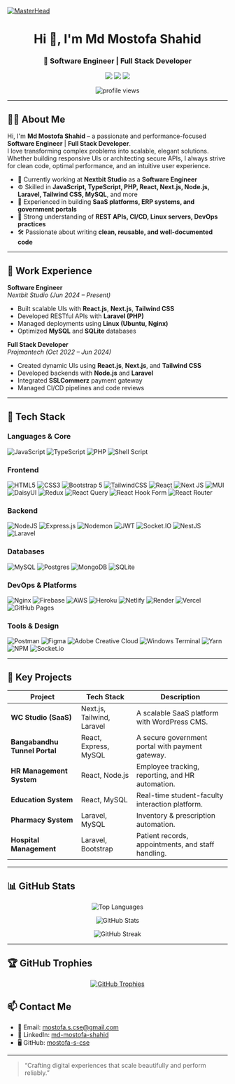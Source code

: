 [![MasterHead](https://firebasestorage.googleapis.com/v0/b/flexi-coding.appspot.com/o/dempgi7-520f8d5f-63d4-4453-8822-dbc149ae27f8.gif?alt=media&token=91c0c7b2-93c3-4029-b011-1a8703c5730d)](https://mostofa-s-cse.io)

<h1 align="center">Hi 👋, I'm Md Mostofa Shahid</h1>
<h3 align="center">🚀 Software Engineer | Full Stack Developer</h3>

<p align="center">
  <a href="mailto:mostofa.s.cse@gmail.com"><img src="https://img.shields.io/badge/email-D14836?style=for-the-badge&logo=gmail&logoColor=white" /></a>
  <a href="https://www.linkedin.com/in/md-mostofa-shahid/"><img src="https://img.shields.io/badge/linkedin-0077B5.svg?style=for-the-badge&logo=linkedin&logoColor=white" /></a>
  <a href="https://github.com/mostofa-s-cse"><img src="https://img.shields.io/github/followers/mostofa-s-cse?style=for-the-badge" /></a>
</p>

<p align="center">
  <img src="https://komarev.com/ghpvc/?username=mostofa-s-cse&label=Profile%20views&color=0e75b6&style=flat" alt="profile views" />
</p>

---

## 🧑‍💻 About Me

Hi, I'm **Md Mostofa Shahid** – a passionate and performance-focused **Software Engineer** | **Full Stack Developer**.  
I love transforming complex problems into scalable, elegant solutions. Whether building responsive UIs or architecting secure APIs, I always strive for clean code, optimal performance, and an intuitive user experience.

- 💼 Currently working at **Nextbit Studio** as a **Software Engineer**
- ⚙️ Skilled in **JavaScript, TypeScript, PHP, React, Next.js, Node.js, Laravel, Tailwind CSS, MySQL**, and more
- 🚀 Experienced in building **SaaS platforms, ERP systems, and government portals**
- 🧠 Strong understanding of **REST APIs, CI/CD, Linux servers, DevOps practices**
- 🛠️ Passionate about writing **clean, reusable, and well-documented code**

---

## 💼 Work Experience

**Software Engineer**  
*Nextbit Studio (Jun 2024 – Present)*  
- Built scalable UIs with **React.js**, **Next.js**, **Tailwind CSS**  
- Developed RESTful APIs with **Laravel (PHP)**  
- Managed deployments using **Linux (Ubuntu, Nginx)**  
- Optimized **MySQL** and **SQLite** databases

**Full Stack Developer**  
*Projmantech (Oct 2022 – Jun 2024)*  
- Created dynamic UIs using **React.js**, **Next.js**, and **Tailwind CSS**  
- Developed backends with **Node.js** and **Laravel**  
- Integrated **SSLCommerz** payment gateway  
- Managed CI/CD pipelines and code reviews

---

## 🚀 Tech Stack

### Languages & Core
![JavaScript](https://img.shields.io/badge/javascript-%23323330.svg?style=for-the-badge&logo=javascript&logoColor=%23F7DF1E)
![TypeScript](https://img.shields.io/badge/typescript-%23007ACC.svg?style=for-the-badge&logo=typescript&logoColor=white)
![PHP](https://img.shields.io/badge/PHP-777BB4?logo=php&logoColor=white)
![Shell Script](https://img.shields.io/badge/shell_script-%23121011.svg?style=for-the-badge&logo=gnu-bash&logoColor=white)

### Frontend
![HTML5](https://img.shields.io/badge/html5-%23E34F26.svg?style=for-the-badge&logo=html5&logoColor=white)
![CSS3](https://img.shields.io/badge/css3-%231572B6.svg?style=for-the-badge&logo=css3&logoColor=white)
![Bootstrap 5](https://img.shields.io/badge/Bootstrap%205-%238511FA.svg?style=for-the-badge&logo=bootstrap&logoColor=white)
![TailwindCSS](https://img.shields.io/badge/tailwindcss-%2338B2AC.svg?style=for-the-badge&logo=tailwind-css&logoColor=white)
![React](https://img.shields.io/badge/react-%2320232a.svg?style=for-the-badge&logo=react&logoColor=%2361DAFB)
![Next JS](https://img.shields.io/badge/Next-black?style=for-the-badge&logo=next.js&logoColor=white)
![MUI](https://img.shields.io/badge/MUI-%230081CB.svg?style=for-the-badge&logo=mui&logoColor=white)
![DaisyUI](https://img.shields.io/badge/daisyui-5A0EF8?style=for-the-badge&logo=daisyui&logoColor=white)
![Redux](https://img.shields.io/badge/redux-%23593d88.svg?style=for-the-badge&logo=redux&logoColor=white)
![React Query](https://img.shields.io/badge/-React%20Query-FF4154?style=for-the-badge&logo=react%20query&logoColor=white)
![React Hook Form](https://img.shields.io/badge/React%20Hook%20Form-%23EC5990.svg?style=for-the-badge&logo=reacthookform&logoColor=white)
![React Router](https://img.shields.io/badge/React_Router-CA4245?style=for-the-badge&logo=react-router&logoColor=white)

### Backend
![NodeJS](https://img.shields.io/badge/node.js-6DA55F?style=for-the-badge&logo=node.js&logoColor=white)
![Express.js](https://img.shields.io/badge/express.js-%23404d59.svg?style=for-the-badge&logo=express&logoColor=%2361DAFB)
![Nodemon](https://img.shields.io/badge/NODEMON-%23323330.svg?style=for-the-badge&logo=nodemon&logoColor=%BBDEAD)
![JWT](https://img.shields.io/badge/JWT-black?style=for-the-badge&logo=JSON%20web%20tokens)
![Socket.IO](https://img.shields.io/badge/Socket.IO-010101?style=for-the-badge&logo=socket.io&logoColor=white)
![NestJS](https://img.shields.io/badge/NestJS-E0234E?style=for-the-badge&logo=nestjs&logoColor=white)
![Laravel](https://img.shields.io/badge/Laravel-v10-FF2D20?style=for-the-badge&logo=laravel&logoColor=white)


### Databases
![MySQL](https://img.shields.io/badge/mysql-%2300000f.svg?style=for-the-badge&logo=mysql&logoColor=white)
![Postgres](https://img.shields.io/badge/postgres-%23316192.svg?style=for-the-badge&logo=postgresql&logoColor=white)
![MongoDB](https://img.shields.io/badge/MongoDB-%234ea94b.svg?style=for-the-badge&logo=mongodb&logoColor=white)
![SQLite](https://img.shields.io/badge/sqlite-%2307405e.svg?style=for-the-badge&logo=sqlite&logoColor=white)

### DevOps & Platforms
![Nginx](https://img.shields.io/badge/nginx-%23009639.svg?style=for-the-badge&logo=nginx&logoColor=white)
![Firebase](https://img.shields.io/badge/firebase-%23039BE5.svg?style=for-the-badge&logo=firebase)
![AWS](https://img.shields.io/badge/AWS-%23FF9900.svg?style=for-the-badge&logo=amazon-aws&logoColor=white)
![Heroku](https://img.shields.io/badge/heroku-%23430098.svg?style=for-the-badge&logo=heroku&logoColor=white)
![Netlify](https://img.shields.io/badge/netlify-%23000000.svg?style=for-the-badge&logo=netlify&logoColor=#00C7B7)
![Render](https://img.shields.io/badge/Render-%46E3B7.svg?style=for-the-badge&logo=render&logoColor=white)
![Vercel](https://img.shields.io/badge/vercel-%23000000.svg?style=for-the-badge&logo=vercel&logoColor=white)
![GitHub Pages](https://img.shields.io/badge/github%20pages-121013?style=for-the-badge&logo=github&logoColor=white)

### Tools & Design
![Postman](https://img.shields.io/badge/Postman-FF6C37?style=for-the-badge&logo=postman&logoColor=white)
![Figma](https://img.shields.io/badge/figma-%23F24E1E.svg?style=for-the-badge&logo=figma&logoColor=white)
![Adobe Creative Cloud](https://img.shields.io/badge/Adobe%20Creative%20Cloud-DA1F26.svg?style=for-the-badge&logo=Adobe%20Creative%20Cloud&logoColor=white)
![Windows Terminal](https://img.shields.io/badge/Windows%20Terminal-%234D4D4D.svg?style=for-the-badge&logo=windows-terminal&logoColor=white)
![Yarn](https://img.shields.io/badge/yarn-%232C8EBB.svg?style=for-the-badge&logo=yarn&logoColor=white)
![NPM](https://img.shields.io/badge/NPM-%23CB3837.svg?style=for-the-badge&logo=npm&logoColor=white)
![Socket.io](https://img.shields.io/badge/Socket.io-black?style=for-the-badge&logo=socket.io&badgeColor=010101)

---

## 🧠 Key Projects

| Project | Tech Stack | Description |
|--------|------------|-------------|
| **WC Studio (SaaS)** | Next.js, Tailwind, Laravel | A scalable SaaS platform with WordPress CMS. |
| **Bangabandhu Tunnel Portal** | React, Express, MySQL | A secure government portal with payment gateway. |
| **HR Management System** | React, Node.js | Employee tracking, reporting, and HR automation. |
| **Education System** | React, MySQL | Real-time student-faculty interaction platform. |
| **Pharmacy System** | Laravel, MySQL | Inventory & prescription automation. |
| **Hospital Management** | Laravel, Bootstrap | Patient records, appointments, and staff handling. |

---

## 📊 GitHub Stats

<p align="center">
  <img src="https://github-readme-stats.vercel.app/api/top-langs?username=mostofa-s-cse&show_icons=true&locale=en&layout=compact&theme=tokyonight" alt="Top Languages" />
</p>

<p align="center">
  <img src="https://github-readme-stats.vercel.app/api?username=mostofa-s-cse&show_icons=true&locale=en&theme=tokyonight" alt="GitHub Stats" />
</p>

<p align="center">
  <img src="https://github-readme-streak-stats.herokuapp.com/?user=mostofa-s-cse&theme=tokyonight" alt="GitHub Streak" />
</p>

---

## 🏆 GitHub Trophies

<p align="center">
  <a href="https://github.com/ryo-ma/github-profile-trophy">
    <img src="https://github-profile-trophy.vercel.app/?username=mostofa-s-cse&theme=tokyonight&no-frame=true&margin-w=10" alt="GitHub Trophies" />
  </a>
</p>

## 📫 Contact Me

- 📧 Email: [mostofa.s.cse@gmail.com](mailto:mostofa.s.cse@gmail.com)  
- 🔗 LinkedIn: [md-mostofa-shahid](https://www.linkedin.com/in/md-mostofa-shahid/)  
- 🖥 GitHub: [mostofa-s-cse](https://github.com/mostofa-s-cse)

---

> “Crafting digital experiences that scale beautifully and perform reliably.”
